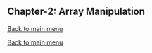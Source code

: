 ## Chapter-2: Array Manipulation
[Back to main menu](../../README.md)

[Back to main menu](../../README.md)